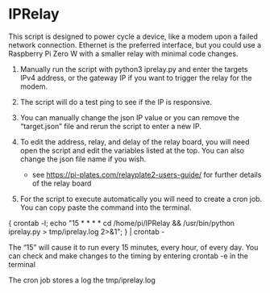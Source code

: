 # IPRelay

This script is designed to power cycle a device, like a modem upon a failed network connection. Ethernet is the preferred interface, but you could use a Raspberry Pi Zero W with a smaller relay with minimal code changes. 

1. Manually run the script with python3 iprelay.py and enter the targets IPv4 address, or the gateway IP if you want to trigger the relay for the modem.

2. The script will do a test ping to see if the IP is responsive.

3. You can manually change the json IP value or you can remove the “target.json” file and rerun the script to enter a new IP.

4. To edit the address, relay, and delay of the relay board, you will need open the script and edit the variables listed at the top. You can also change the json file name if you wish.

	* see https://pi-plates.com/relayplate2-users-guide/ for further details of the relay board

5. For the script to execute automatically you will need to create a cron job. You can copy paste the command into the terminal. 

{ crontab -l; echo "15 * * * * cd /home/pi/IPRelay && /usr/bin/python iprelay.py > tmp/iprelay.log 2>&1"; } | crontab - 

The “15” will cause it to run every 15 minutes, every hour, of every day. You can check and make changes to the timing by entering crontab -e in the terminal

The cron job stores a log the tmp/iprelay.log 
